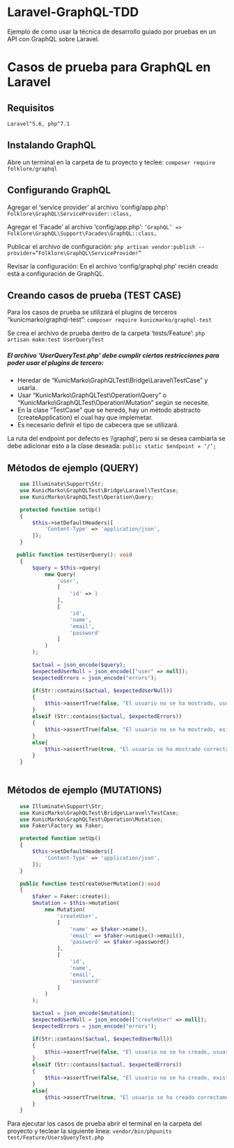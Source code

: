 # Laravel-GraphQL-TDD

Ejemplo de como usar la técnica de desarrollo guiado por pruebas en un API con GraphQL sobre Laravel.


# Casos de prueba para GraphQL en Laravel

## Requisitos
    Laravel^5.6, php^7.1
    
## Instalando GraphQL
Abre un terminal en la carpeta de tu proyecto y teclee:
    ``` composer require folklore/graphql ```
    
## Configurando GraphQL
Agregar el ‘service provider’ al archivo ‘config/app.php’:
    ``` Folklore\GraphQL\ServiceProvider::class, ```

Agregar el ‘Facade’ al archivo ‘config/app.php’:
    ``` ‘GraphQL’ => Folklore\GraphQL\Support\Facades\GraphQL::class, ```

Publicar el archivo de configuración:
    ``` php artisan vendor:publish --provider=”Folklore\GraphQL\ServiceProvider” ```

Revisar la configuración:
En el archivo ‘config/graphql.php’ recién creado está a configuración de GraphQL.



## Creando casos de prueba (TEST CASE)
Para los casos de prueba se utilizará el plugins de terceros “kunicmarko/graphql-test”:
    ``` composer require kunicmarko/graphql-test ```

Se crea el archivo de prueba dentro de la carpeta ‘tests/Feature’:
    ``` php artisan make:test UserQueryTest ```
    

##### El archivo ‘UserQueryTest.php’ debe cumplir ciertas restricciones para poder usar el plugins de tercero:
* Heredar de “KunicMarko\GraphQLTest\Bridge\Laravel\TestCase” y usarla.
* Usar “KunicMarko\GraphQLTest\Operation\Query” o “KunicMarko\GraphQLTest\Operation\Mutation” según se necesite.
* En la clase “TestCase” que se heredó, hay un método abstracto (createApplication) el cual hay que implemetar.
* Es necesario definir el tipo de cabecera que se utilizará.

La ruta del endpoint por defecto es ‘/graphql’, pero si se desea cambiarla se debe adicionar esto a la clase deseada:
 ``` public static $endpoint = ‘/’; ```
 
 
## Métodos de ejemplo (QUERY)
```php
    use Illuminate\Support\Str;
    use KunicMarko\GraphQLTest\Bridge\Laravel\TestCase;
    use KunicMarko\GraphQLTest\Operation\Query;
```

```php
    protected function setUp()
    {
        $this->setDefaultHeaders([
            'Content-Type' => 'application/json',
        ]);
    }
```

```php
   public function testUserQuery(): void
    {
        $query = $this->query(
            new Query(
                'user',
                [
                    'id' => 1
                ],
                [
                    'id',
                    'name',
                    'email',
                    'password'
                ]
            )
        );

        $actual = json_encode($query);
        $expectedUserNull = json_encode(["user" => null]);
        $expectedErrors = json_encode("errors");

        if(Str::contains($actual, $expectedUserNull))
        {
            $this->assertTrue(false, "El usuario no se ha mostrado, usuario null");
        }
        elseif (Str::contains($actual, $expectedErrors))
        {
            $this->assertTrue(false, "El usuario no se ha mostrado, existen errores en los datos");
        }
        else{
            $this->assertTrue(true, "El usuario se ha mostrado correctamente");
        }
    } 
    
```

## Métodos de ejemplo (MUTATIONS)
```php
    use Illuminate\Support\Str;
    use KunicMarko\GraphQLTest\Bridge\Laravel\TestCase;
    use KunicMarko\GraphQLTest\Operation\Mutation;
    use Faker\Factory as Faker;
```
    
```php
    protected function setUp()
    {
        $this->setDefaultHeaders([
            'Content-Type' => 'application/json',
        ]);
    }
```

```php
    public function testCreateUserMutation():void
    {
        $faker = Faker::create();
        $mutation = $this->mutation(
            new Mutation(
                'createUser',
                [
                    'name' => $faker->name(),
                    'email' => $faker->unique()->email(),
                    'password' => $faker->password()
                ],
                [
                    'id',
                    'name',
                    'email',
                    'password'
                ]
            )
        );

        $actual = json_encode($mutation);
        $expectedUserNull = json_encode(["createUser" => null]);
        $expectedErrors = json_encode("errors");

        if(Str::contains($actual, $expectedUserNull))
        {
            $this->assertTrue(false, "El usuario no se ha creado, usuario null");
        }
        elseif (Str::contains($actual, $expectedErrors))
        {
            $this->assertTrue(false, "El usuario no se ha creado, existen errores en los datos");
        }
        else{
            $this->assertTrue(true, "El usuario se ha creado correctamente");
        }
    }
```


Para ejecutar los casos de prueba abrir el terminal en la carpeta del proyecto y teclear la siguiente linea:
``` vendor/bin/phpunits test/Feature/UsersQueryTest.php ```
 